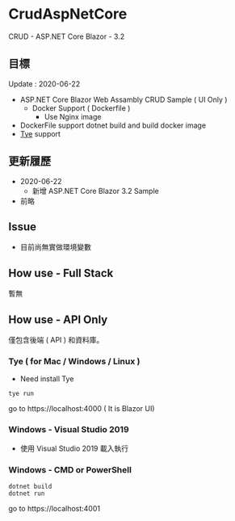 # CrudAspNetCore
CRUD - ASP.NET Core Blazor - 3.2

## 目標

Update : 2020-06-22

- ASP.NET Core Blazor Web Assambly CRUD Sample ( UI Only )
    - Docker Support ( Dockerfile )
      - Use Nginx image
- DockerFile support dotnet build and build docker image
- [Tye](https://github.com/dotnet/tye) support

## 更新履歷

* 2020-06-22
  * 新增 ASP.NET Core Blazor 3.2 Sample
* 前略

## Issue

* 目前尚無實做環境變數

## How use - Full Stack

暫無

## How use - API Only

僅包含後端 ( API ) 和資料庫。

### Tye ( for Mac / Windows / Linux )
 
- Need install Tye

```shell
tye run
```

go to https://localhost:4000 ( It is Blazor UI)

### Windows - Visual Studio 2019

- 使用 Visual Studio 2019 載入執行

### Windows - CMD or PowerShell

```shell
dotnet build
dotnet run
```

go to https://localhost:4001


